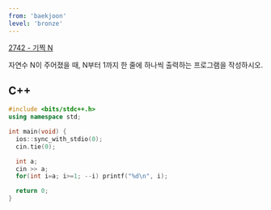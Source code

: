 ```yaml
---
from: 'baekjoon'
level: 'bronze'
---
```


[2742 - 기찍 N](https://www.acmicpc.net/problem/2742)

자연수 N이 주어졌을 때, N부터 1까지 한 줄에 하나씩 출력하는 프로그램을 작성하시오.

## C++

```cpp
#include <bits/stdc++.h> 
using namespace std;

int main(void) {
  ios::sync_with_stdio(0);
  cin.tie(0);

  int a;
  cin >> a;
  for(int i=a; i>=1; --i) printf("%d\n", i);

  return 0;
}
```
